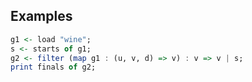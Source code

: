 ## Examples
``` haskell
g1 <- load "wine";
s <- starts of g1;
g2 <- filter (map g1 : (u, v, d) => v) : v => v | s;
print finals of g2;
```